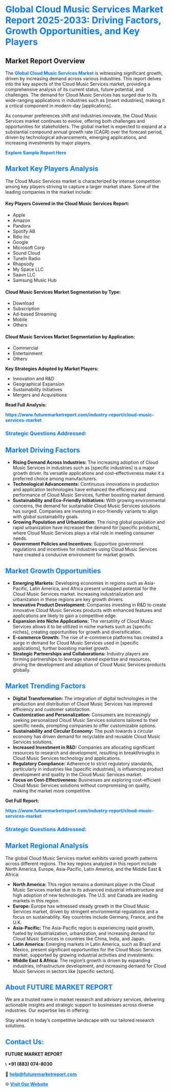<h1 style="color: #007BFF;">Global Cloud Music Services Market Report 2025-2033: Driving Factors, Growth Opportunities, and Key Players</h1>

<section id="overview">
<h2>Market Report Overview</h2>
<p>The <a href="https://www.futuremarketreport.com/industry-report/cloud-music-services-market" style="color: #007BFF; text-decoration: none;"><strong>Global Cloud Music Services Market</strong></a> is witnessing significant growth, driven by increasing demand across various industries. This report delves into the key aspects of the Cloud Music Services market, providing a comprehensive analysis of its current status, future potential, and challenges. The demand for Cloud Music Services has surged due to its wide-ranging applications in industries such as [insert industries], making it a critical component in modern-day [applications].</p>
<p>As consumer preferences shift and industries innovate, the Cloud Music Services market continues to evolve, offering both challenges and opportunities for stakeholders. The global market is expected to expand at a substantial compound annual growth rate (CAGR) over the forecast period, driven by technological advancements, emerging applications, and increasing investments by major players.</p>
</section>

<section id="overview">
<p><a href="https://www.futuremarketreport.com/request-sample/reportId=55473" style="color: #007BFF; text-decoration: none;"><strong>Explore Sample Report Here</strong></a></p>
</section>

<section id="key-players">
<h2 style="color: #007BFF;">Market Key Players Analysis</h2>
<p>The Cloud Music Services market is characterized by intense competition among key players striving to capture a larger market share. Some of the leading companies in the market include:</p>
<h4>Key Players Covered in the Cloud Music Services Report:</h4>
<ul><li>Apple</li><li>Amazon</li><li>Pandora</li><li>Spotify AB</li><li>Rdio Inc</li><li>Google</li><li>Microsoft Corp</li><li>Sound Cloud</li><li>TuneIn Radio</li><li>Rhapsody</li><li>My Space LLC</li><li>Saavn LLC</li><li>Samsung Music Hub</li></ul>
<h4>Cloud Music Services Market Segmentation by Type:</h4>
<ul><li>Download</li><li>Subscription</li><li>Ad-based Streaming</li><li>Mobile</li><li>Others</li></ul>

<h4>Cloud Music Services Market Segmentation by Application:</h4>
<ul><li>Commercial</li><li>Entertainment</li><li>Others</li></ul>
<p><strong>Key Strategies Adopted by Market Players:</strong></p>
<ul>
<li>Innovation and R&D</li>
<li>Geographical Expansion</li>
<li>Sustainability Initiatives</li>
<li>Mergers and Acquisitions</li>
</ul>
</section>

<section>
<p><strong>Read Full Analysis: </strong></p><a href="https://www.futuremarketreport.com/industry-report/cloud-music-services-market" style="color: #007BFF; text-decoration: none;"><strong>https://www.futuremarketreport.com/industry-report/cloud-music-services-market</strong></a>
<h3 style="color: #007BFF;">Strategic Questions Addressed:</h3>
</section>

<section id="driving-factors">
<h2 style="color: #007BFF;">Market Driving Factors</h2>
<ul>
<li><strong>Rising Demand Across Industries:</strong> The increasing adoption of Cloud Music Services in industries such as [specific industries] is a major growth driver. Its versatile applications and cost-effectiveness make it a preferred choice among manufacturers.</li>
<li><strong>Technological Advancements:</strong> Continuous innovations in production and application technologies have enhanced the efficiency and performance of Cloud Music Services, further boosting market demand.</li>
<li><strong>Sustainability and Eco-Friendly Initiatives:</strong> With growing environmental concerns, the demand for sustainable Cloud Music Services solutions has surged. Companies are investing in eco-friendly variants to align with global sustainability goals.</li>
<li><strong>Growing Population and Urbanization:</strong> The rising global population and rapid urbanization have increased the demand for [specific products], where Cloud Music Services plays a vital role in meeting consumer needs.</li>
<li><strong>Government Policies and Incentives:</strong> Supportive government regulations and incentives for industries using Cloud Music Services have created a conducive environment for market growth.</li>
</ul>
</section>

<section id="growth-opportunities">
<h2 style="color: #007BFF;">Market Growth Opportunities</h2>
<ul>
<li><strong>Emerging Markets:</strong> Developing economies in regions such as Asia-Pacific, Latin America, and Africa present untapped potential for the Cloud Music Services market. Increasing industrialization and urbanization in these regions are key growth drivers.</li>
<li><strong>Innovative Product Development:</strong> Companies investing in R&D to create innovative Cloud Music Services products with enhanced features and applications are likely to gain a competitive edge.</li>
<li><strong>Expansion into Niche Applications:</strong> The versatility of Cloud Music Services allows it to be utilized in niche markets such as [specific niches], creating opportunities for growth and diversification.</li>
<li><strong>E-commerce Growth:</strong> The rise of e-commerce platforms has created a surge in demand for Cloud Music Services used in [specific applications], further boosting market growth.</li>
<li><strong>Strategic Partnerships and Collaborations:</strong> Industry players are forming partnerships to leverage shared expertise and resources, driving the development and adoption of Cloud Music Services products globally.</li>
</ul>
</section>

<section id="trending-factors">
<h2 style="color: #007BFF;">Market Trending Factors</h2>
<ul>
<li><strong>Digital Transformation:</strong> The integration of digital technologies in the production and distribution of Cloud Music Services has improved efficiency and customer satisfaction.</li>
<li><strong>Customization and Personalization:</strong> Consumers are increasingly seeking personalized Cloud Music Services solutions tailored to their specific needs, prompting companies to offer customizable options.</li>
<li><strong>Sustainability and Circular Economy:</strong> The push towards a circular economy has driven demand for recyclable and reusable Cloud Music Services solutions.</li>
<li><strong>Increased Investment in R&D:</strong> Companies are allocating significant resources to research and development, resulting in breakthroughs in Cloud Music Services technology and applications.</li>
<li><strong>Regulatory Compliance:</strong> Adherence to strict regulatory standards, particularly in industries like [specific industries], is influencing product development and quality in the Cloud Music Services market.</li>
<li><strong>Focus on Cost-Effectiveness:</strong> Businesses are exploring cost-efficient Cloud Music Services solutions without compromising on quality, making the market more competitive.</li>
</ul>
</section>

<section>
<p><strong>Get Full Report: </strong></p><a href="https://www.futuremarketreport.com/industry-report/cloud-music-services-market" style="color: #007BFF; text-decoration: none;"><strong>https://www.futuremarketreport.com/industry-report/cloud-music-services-market</strong></a>
<h3 style="color: #007BFF;">Strategic Questions Addressed:</h3>
</section>


<section id="regional-analysis">
<h2 style="color: #007BFF;">Market Regional Analysis</h2>
<p>The global Cloud Music Services market exhibits varied growth patterns across different regions. The key regions analyzed in this report include North America, Europe, Asia-Pacific, Latin America, and the Middle East & Africa:</p>
<ul>
<li><strong>North America:</strong> This region remains a dominant player in the Cloud Music Services market due to its advanced industrial infrastructure and high adoption of new technologies. The U.S. and Canada are leading markets in this region.</li>
<li><strong>Europe:</strong> Europe has witnessed steady growth in the Cloud Music Services market, driven by stringent environmental regulations and a focus on sustainability. Key countries include Germany, France, and the U.K.</li>
<li><strong>Asia-Pacific:</strong> The Asia-Pacific region is experiencing rapid growth, fueled by industrialization, urbanization, and increasing demand for Cloud Music Services in countries like China, India, and Japan.</li>
<li><strong>Latin America:</strong> Emerging markets in Latin America, such as Brazil and Mexico, present significant opportunities for the Cloud Music Services market, supported by growing industrial activities and investments.</li>
<li><strong>Middle East & Africa:</strong> The region’s growth is driven by expanding industries, infrastructure development, and increasing demand for Cloud Music Services in sectors like [specific sectors].</li>
</ul>
</section>

<footer>
<h2 style="color: #007BFF;">About FUTURE MARKET REPORT</h2>
<p>We are a trusted name in market research and advisory services, delivering actionable insights and strategic support to businesses across diverse industries. Our expertise lies in offering:</p>

<p>Stay ahead in today’s competitive landscape with our tailored research solutions.</p>

<h2 style="color: #007BFF;">Contact Us:</h2>
<p><strong>FUTURE MARKET REPORT</strong></p>
<p>📞 <strong>+91 (883) 074-8030</strong></p>
<p>📧 <strong><a href="mailto:help@futuremarketreport.com" style="color: #007BFF;">help@futuremarketreport.com</a></strong></p>
<p>🌐 <strong><a href="https://www.futuremarketreport.com/" style="color: #007BFF;">Visit Our Website</a></strong></p>
</footer>